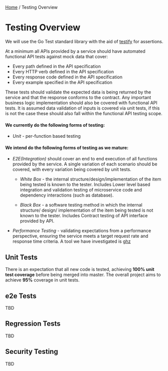[Home](../../README.md) / Testing Overview
# Testing Overview
We will use the Go Test standard library with the aid of [testify](https://github.com/stretchr/testify) 
for assertions.

At a minimum all APIs provided by a service should have automated functional API tests against mock data that cover:

- Every path defined in the API specification
- Every HTTP verb defined in the API specification
- Every response code defined in the API specification
- Every example specified in the API specification

These tests should validate the expected data is being returned by the service and that the response conforms to the contract.
Any important business logic implementation should also be covered with functional API tests.
It is assumed data validation of inputs is covered via unit tests, if this is not the case these should also fall within the functional API testing scope.


 #### We currently do the following forms of testing:

- *Unit* - per-function based testing

 #### We intend do the following forms of testing as we mature:
- *E2E(Integration)* should cover an end to end execution of all functions provided by the service. 
A single variation of each scenario should be covered, with every variation being covered by unit tests.

    - *White Box* - the internal structure/design/implementation of the item being tested is known to the tester. 
Includes Lower level based integration and validation testing of microservice code and dependency interactions 
(such as database).

    - *Black Box* - a software testing method in which the internal structure/ design/ implementation of the item being 
tested is not known to the tester. Includes Contract testing of API interface provided by API. 

- *Performance Testing* - validating expectations from a performance perspective, ensuring the service meets a target 
request rate and response time criteria. A tool we have investigated is [ghz](https://ghz.sh/)

## Unit Tests
There is an expectation that all new code is tested, achieving **100% unit test coverage** before being 
merged into master. The overall project aims to achieve **95%** coverage in unit tests.

## e2e Tests
TBD
## Regression Tests
TBD
## Security Testing
TBD